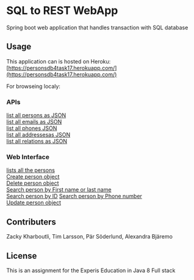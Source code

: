 # SQL to REST WebApp

Spring boot web application that handles transaction with SQL database

## Usage

This application can is hosted on Heroku:[https://personsdb4task17.herokuapp.com/](https://personsdb4task17.herokuapp.com/)  

For browseing localy:
### APIs
[list all persons as JSON](localhost:8080/api/people)
[]()             
[list all emails as JSON](localhost:8080/api/emails)    
[list all phones JSON](localhost:8080/api/phones)  
[list all addressesas JSON](localhost:8080/api/addressesas )     
[list all relations as JSON](localhost:8080/api/relations )    

### Web Interface
[lists all the persons ](localhost:8080/person)             
[Create person object](localhost:8080/create)    
[Delete person object](localhost:8080/delete)             
[Search person by First name or last name](localhost:8080/person/name/billy)             
[Search person by ID](localhost:8080/person/id/1) 
[Search person by Phone number](localhost:8080/person/number/23456)     
[Update person object](localhost:8080/person/update/)             

                    
 
## Contributers
Zacky Kharboutli, Tim Larsson, Pär Söderlund, Alexandra Bjäremo



## License
This is an assignment for the Experis Education in Java 8 Full stack
